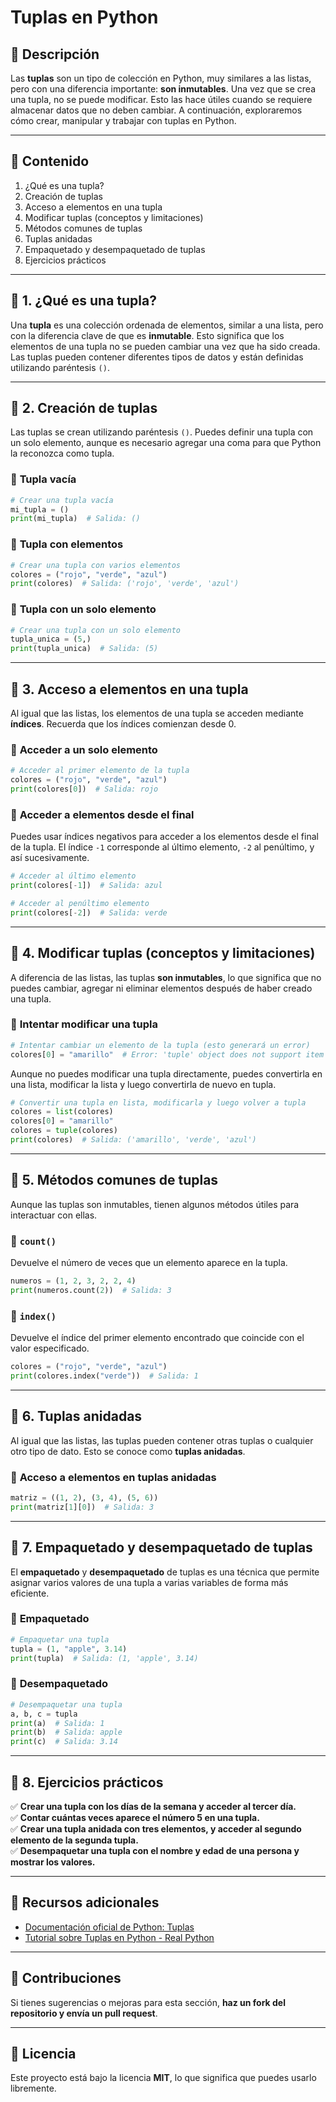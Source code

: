 # **Tuplas en Python**

## **📖 Descripción**  
Las **tuplas** son un tipo de colección en Python, muy similares a las listas, pero con una diferencia importante: **son inmutables**. Una vez que se crea una tupla, no se puede modificar. Esto las hace útiles cuando se requiere almacenar datos que no deben cambiar. A continuación, exploraremos cómo crear, manipular y trabajar con tuplas en Python.

---

## **📌 Contenido**

1. ¿Qué es una tupla?
2. Creación de tuplas
3. Acceso a elementos en una tupla
4. Modificar tuplas (conceptos y limitaciones)
5. Métodos comunes de tuplas
6. Tuplas anidadas
7. Empaquetado y desempaquetado de tuplas
8. Ejercicios prácticos

---

## **📍 1. ¿Qué es una tupla?**  
Una **tupla** es una colección ordenada de elementos, similar a una lista, pero con la diferencia clave de que es **inmutable**. Esto significa que los elementos de una tupla no se pueden cambiar una vez que ha sido creada. Las tuplas pueden contener diferentes tipos de datos y están definidas utilizando paréntesis `()`.

---

## **📍 2. Creación de tuplas**  
Las tuplas se crean utilizando paréntesis `()`. Puedes definir una tupla con un solo elemento, aunque es necesario agregar una coma para que Python la reconozca como tupla.

### 📌 **Tupla vacía**  
```python
# Crear una tupla vacía
mi_tupla = ()
print(mi_tupla)  # Salida: ()
```

### 📌 **Tupla con elementos**  
```python
# Crear una tupla con varios elementos
colores = ("rojo", "verde", "azul")
print(colores)  # Salida: ('rojo', 'verde', 'azul')
```

### 📌 **Tupla con un solo elemento**  
```python
# Crear una tupla con un solo elemento
tupla_unica = (5,)
print(tupla_unica)  # Salida: (5)
```

---

## **📍 3. Acceso a elementos en una tupla**  
Al igual que las listas, los elementos de una tupla se acceden mediante **índices**. Recuerda que los índices comienzan desde 0.

### 📌 **Acceder a un solo elemento**  
```python
# Acceder al primer elemento de la tupla
colores = ("rojo", "verde", "azul")
print(colores[0])  # Salida: rojo
```

### 📌 **Acceder a elementos desde el final**  
Puedes usar índices negativos para acceder a los elementos desde el final de la tupla. El índice `-1` corresponde al último elemento, `-2` al penúltimo, y así sucesivamente.

```python
# Acceder al último elemento
print(colores[-1])  # Salida: azul

# Acceder al penúltimo elemento
print(colores[-2])  # Salida: verde
```

---

## **📍 4. Modificar tuplas (conceptos y limitaciones)**  
A diferencia de las listas, las tuplas **son inmutables**, lo que significa que no puedes cambiar, agregar ni eliminar elementos después de haber creado una tupla.

### 📌 **Intentar modificar una tupla**  
```python
# Intentar cambiar un elemento de la tupla (esto generará un error)
colores[0] = "amarillo"  # Error: 'tuple' object does not support item assignment
```

Aunque no puedes modificar una tupla directamente, puedes convertirla en una lista, modificar la lista y luego convertirla de nuevo en tupla.

```python
# Convertir una tupla en lista, modificarla y luego volver a tupla
colores = list(colores)
colores[0] = "amarillo"
colores = tuple(colores)
print(colores)  # Salida: ('amarillo', 'verde', 'azul')
```

---

## **📍 5. Métodos comunes de tuplas**  
Aunque las tuplas son inmutables, tienen algunos métodos útiles para interactuar con ellas.

### 📌 **`count()`**  
Devuelve el número de veces que un elemento aparece en la tupla.
```python
numeros = (1, 2, 3, 2, 2, 4)
print(numeros.count(2))  # Salida: 3
```

### 📌 **`index()`**  
Devuelve el índice del primer elemento encontrado que coincide con el valor especificado.
```python
colores = ("rojo", "verde", "azul")
print(colores.index("verde"))  # Salida: 1
```

---

## **📍 6. Tuplas anidadas**  
Al igual que las listas, las tuplas pueden contener otras tuplas o cualquier otro tipo de dato. Esto se conoce como **tuplas anidadas**.

### 📌 **Acceso a elementos en tuplas anidadas**  
```python
matriz = ((1, 2), (3, 4), (5, 6))
print(matriz[1][0])  # Salida: 3
```

---

## **📍 7. Empaquetado y desempaquetado de tuplas**  
El **empaquetado** y **desempaquetado** de tuplas es una técnica que permite asignar varios valores de una tupla a varias variables de forma más eficiente.

### 📌 **Empaquetado**  
```python
# Empaquetar una tupla
tupla = (1, "apple", 3.14)
print(tupla)  # Salida: (1, 'apple', 3.14)
```

### 📌 **Desempaquetado**  
```python
# Desempaquetar una tupla
a, b, c = tupla
print(a)  # Salida: 1
print(b)  # Salida: apple
print(c)  # Salida: 3.14
```

---

## **📍 8. Ejercicios prácticos**

✅ **Crear una tupla con los días de la semana y acceder al tercer día.**  
✅ **Contar cuántas veces aparece el número 5 en una tupla.**  
✅ **Crear una tupla anidada con tres elementos, y acceder al segundo elemento de la segunda tupla.**  
✅ **Desempaquetar una tupla con el nombre y edad de una persona y mostrar los valores.**

---

## **📌 Recursos adicionales**  
- [Documentación oficial de Python: Tuplas](https://docs.python.org/3/tutorial/datastructures.html#tuples-and-sequences)  
- [Tutorial sobre Tuplas en Python - Real Python](https://realpython.com/python-tuples/#creating-a-tuple)

---

## **📌 Contribuciones**  
Si tienes sugerencias o mejoras para esta sección, **haz un fork del repositorio y envía un pull request**.

---

## **📜 Licencia**  
Este proyecto está bajo la licencia **MIT**, lo que significa que puedes usarlo libremente.
